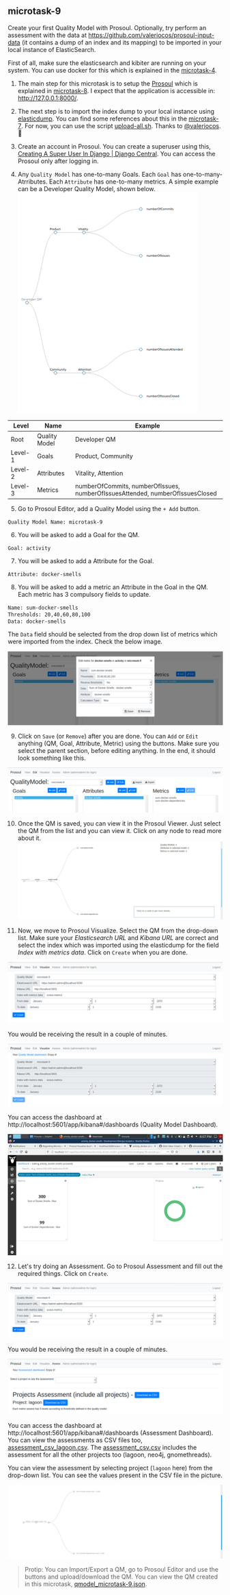 ## microtask-9

Create your first Quality Model with Prosoul. Optionally, try perform an assessment with the data at 
https://github.com/valeriocos/prosoul-input-data (it contains a dump of an index and its mapping) to be imported in your 
local instance of ElasticSearch.

First of all, make sure the elasticsearch and kibiter are running on your system. You can use docker for this which is
explained in the [microtask-4](/microtask-4).

1. The main step for this microtask is to setup the [Prosoul](https://github.com/Bitergia/prosoul) which is 
explained in [microtask-8](/microtask-8). I expect that the application is accessible in: http://127.0.0.1:8000/.

2. The next step is to import the index dump to your local instance using [elasticdump](https://www.npmjs.com/package/elasticdump).
You can find some references about this in the [microtask-7](/microtask-7). For now, you can use the script
[upload-all.sh](https://github.com/valeriocos/prosoul-input-data/blob/master/upload-all.sh). Thanks to 
[@valeriocos](https://github.com/valeriocos). :hugs:

3. Create an account in Prosoul. You can create a superuser using this, 
[Creating A Super User In Django | Django Central](https://djangocentral.com/creating-super-user-in-django). 
You can access the Prosoul only after logging in.

4. Any `Quality Model` has one-to-many Goals. Each `Goal` has one-to-many-Atrributes. Each `Attribute` has one-to-many metrics. 
A simple example can be a Developer Quality Model, shown below. 
![Developer QM Example](images/qm_example.png)

| Level | Name | Example |
| --- | --- | --- |
| Root | Quality Model | Developer QM |
| Level-1 | Goals | Product, Community |
| Level-2 | Attributes | Vitality, Attention |
| Level-3 | Metrics | numberOfCommits, numberOfIssues, numberOfIssuesAttended, numberOfIssuesClosed |

5. Go to Prosoul Editor, add a Quality Model using the `+ Add` button.
```
Quality Model Name: microtask-9
```

6. You will be asked to add a Goal for the QM. 
```
Goal: activity
```

7. You will be asked to add a Attribute for the Goal.
```
Attribute: docker-smells
```

8. You will be asked to add a metric an Attribute in the Goal in the QM. Each metric has 3 compulsory fields to update.
```
Name: sum-docker-smells
Thresholds: 20,40,60,80,100
Data: docker-smells
```

The `Data` field should be selected from the drop down list of metrics which were imported from the index. Check the below image.

![Prosoul Editor](images/qm_edit_metric.png)

9. Click on `Save` (or `Remove`) after you are done. You can `Add` or `Edit` anything (QM, Goal, Attribute, Metric) using 
the buttons. Make sure you select the parent section, before editing anything. In the end, it should look something like this.
    
![Prosoul Editor](images/qm_edit.png)

10. Once the QM is saved, you can view it in the Prosoul Viewer. Just select the QM from the list and you can view it. Click on
any node to read more about it.
![Prosoul Viewer](images/qm_view.png)

11. Now, we move to Prosoul Visualize. Select the QM from the drop-down list. Make sure your *Elasticsearch URL* and *Kibana URL*
are correct and select the index which was imported using the elasticdump for the field *Index with metrics data*. 
Click on `Create` when you are done.

![Prosoul Visualize](images/qm_visualize.png)

You would be receiving the result in a couple of minutes. 

![Prosoul Visualize](images/qm_visualize_result.png)

You can access the dashboard at http://localhost:5601/app/kibana#/dashboards (Quality Model Dashboard).

![Kibiter Dashboard](images/dashboard.png)

12. Let's try doing an Assessment. Go to Prosoul Assessment and fill out the required things. Click on `Create`.

![Prosoul Assess](images/qm_assess.png)

You would be receiving the result in a couple of minutes. 

![Prosoul Assess](images/qm_assess_result.png)

You can access the dashboard at http://localhost:5601/app/kibana#/dashboards (Assessment Dashboard). You can view the 
assessments as CSV files too, [assessment_csv_lagoon.csv](assessment_csv_lagoon.csv). The [assessment_csv.csv](assessment_csv.csv)
includes the assessment for all the other projects too (lagoon, neo4j, gnomethreads).

You can view the assessment by selecting project (`lagoon` here) from the drop-down list. You can see the values present 
in the CSV file in the picture.

![Prosoul Assess](images/qm_assess_view.png)

> Protip: You can Import/Export a QM, go to Prosoul Editor and use the buttons and upload/download the QM. 
You can view the QM created in this microtask, [qmodel_microtask-9.json](qmodel_microtask-9.json).
